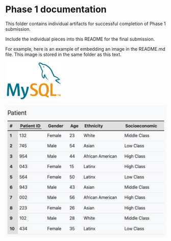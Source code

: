 # Phase 1 documentation
This folder contains individual artifacts for successful completion of Phase 1 submission.

Include the individual pieces into this README for the final submission.

For example, here is an example of embedding an image in the README.md file. This image is stored in the same folder as this text.

![MySql logo](./logo-mysql-170x115.png "mysql description")

![Patient](./Patient.png)
